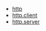 * [http](/modules/http/)
* [http.client](/modules/http/http.client.md)
* [http.server](/modules/http/http.server.md)